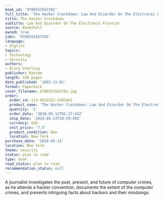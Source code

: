 ```yaml
---
book_id: '9780553563702'
full_title: 'The Hacker Crackdown: Law And Disorder On The Electronic Frontier'
title: The Hacker Crackdown
subtitle: Law And Disorder On The Electronic Frontier
source: Bookshelf
owned: true
isbn: '9780553563702'
language:
- English
topics:
- Technology
- Security
authors:
- Bruce Sterling
publisher: Bantam
length: 336 pages
date_published: '1993-11-01'
format: Paperback
cover_filename: 9780553563702.jpg
order:
  order_id: 113-9632522-3203461
  product_name: 'The Hacker Crackdown: Law And Disorder On The Electronic Frontier'
  quantity: '1'
  order_date: '2018-05-12T02:27:43Z'
  ship_date: '2018-05-13T20:29:49Z'
  currency: USD
  unit_price: '7.5'
  product_condition: New
  location: New York
purchase_date: '2018-05-13'
location: New York
theme: security
status: plan to read
type: book
read_status: plan to read
recommendation_status: null
---
```

A journalist investigates the past, present, and future of computer crimes, as he attends a hacker convention, documents the extent of the computer crimes, and presents intriguing facts about hackers and their misdoings.

